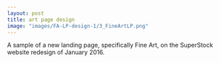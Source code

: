 ```yaml
---
layout: post
title: art page design
image: "images/FA-LP-design-1/3_FineArtLP.png"
---
```

A sample of a new landing page, specifically Fine Art, on the SuperStock website redesign of January 2016.